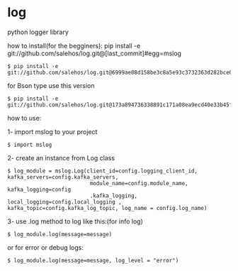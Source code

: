 # log
python logger library

how to install(for the begginers):
pip install -e git://github.com/salehos/log.git@[last_commit]#egg=mslog
 ```console
 $ pip install -e git://github.com/salehos/log.git@6999ae08d158be3c8a5e93c3732363d282bce07c#egg=mslog
```


for Bson type use this version

 ```console
$ pip install -e git://github.com/salehos/log.git@173a894736338891c171a08ea9ecd40e33b45f42#egg=mslog
```

how to use:

1- import mslog to your project
 ```console
$ import mslog
```

2- create an instance from Log class 

 ```console
$ log_module = mslog.Log(client_id=config.logging_client_id, kafka_servers=config.kafka_servers,
                           module_name=config.module_name, kafka_logging=config
                           .kafka_logging, local_logging=config.local_logging , kafka_topic=config.kafka_log_topic, log_name = config.log_name)
```

3- use .log method to log like this:(for info log)

 ```console
$ log_module.log(message=message)
```

or for error or debug logs:

 ```console
$ log_module.log(message=message, log_level = "error")
```
